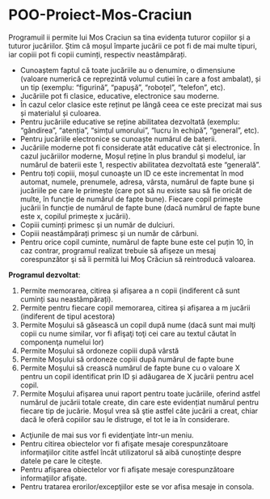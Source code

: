 # POO-Proiect-Mos-Craciun

Programuil ii permite lui Mos Craciun sa tina evidența tuturor copiilor și a tuturor jucăriilor.
Știm că moșul împarte jucării ce pot fi de mai multe tipuri, iar copiii pot fi copii cuminți, respectiv
neastâmpărați.
* Cunoaștem faptul că toate jucăriile au o denumire, o dimensiune (valoare numerică ce reprezintă volumul cutiei în care a fost ambalat), și un tip (exemplu: “figurină”, “papușă”, “roboțel”, “telefon”,
etc).
* Jucăriile pot fi clasice, educative, electronice sau moderne.
* În cazul celor clasice este reținut pe lângă ceea ce este precizat mai sus și materialul și culoarea.
* Pentru jucăriile educative se reține abilitatea dezvoltată (exemplu: “gândirea”, “atenția”, “simțul umorului”, “lucru în echipă”, “general”, etc).
* Pentru jucăriile electronice se cunoaște numărul de baterii.
* Jucăriile moderne pot fi considerate atât educative cât și electronice. În cazul jucăriilor moderne, Moșul reține în plus brandul și modelul, iar numărul de baterii este 1, respectiv abilitatea dezvoltată
este “generală”.
* Pentru toți copiii, moșul cunoaște un ID ce este incrementat în mod automat, numele, prenumele, adresa, vârsta, numărul de fapte bune și jucăriile pe care le primește (care pot să nu existe sau să fie
oricât de multe, în funcție de numărul de fapte bune). Fiecare copil primește jucării în funcție de numărul de fapte bune (dacă numărul de fapte bune este x, copilul primește x jucării).
* Copiii cuminți primesc și un număr de dulciuri.
* Copiii neastâmpărați primesc și un număr de cărbuni.
* Pentru orice copil cuminte, numărul de fapte bune este cel puțin 10, în caz contrar, programul realizat trebuie să afişeze un mesaj corespunzător şi să îi permită lui Moş Crăciun să reintroducă
valoarea.

__Programul dezvoltat__:
1. Permite memorarea, citirea și afișarea a n copii (indiferent că sunt cuminți sau  neastâmpărați).
2. Permite pentru fiecare copil memorarea, citirea și afișarea a m jucării (indiferent de tipul acestora)
3. Permite Moșului să găsească un copil după nume (dacă sunt mai mulţi copii cu nume similar, vor fi afişaţi toţi cei care au textul căutat în componenţa numelui lor)
4. Permite Moșului să ordoneze copiii după vârstă
5. Permite Moșului să ordoneze copiii după numărul de fapte bune
6. Permite Moşului să crească numărul de fapte bune cu o valoare X pentru un copil identificat prin ID și adăugarea de X jucării pentru acel copil.
7. Permite Moşului afișarea unui raport pentru toate jucăriile, oferind astfel numărul de jucării totale create, din care este evidențiat numărul pentru fiecare tip de jucărie. Moşul
vrea să ştie astfel câte jucării a creat, chiar dacă le oferă copiilor sau le distruge, el tot le ia în considerare.

* Acţiunile de mai sus vor fi evidenţiate într-un meniu.
* Pentru citirea obiectelor vor fi afişate mesaje corespunzătoare informaţiilor citite astfel încât utilizatorul să aibă cunoștințe despre datele pe care le citeşte.
* Pentru afişarea obiectelor vor fi afişate mesaje corespunzătoare informaţiilor afişate.
* Pentru tratarea erorilor/excepţiilor este se vor afisa mesaje in consola.

